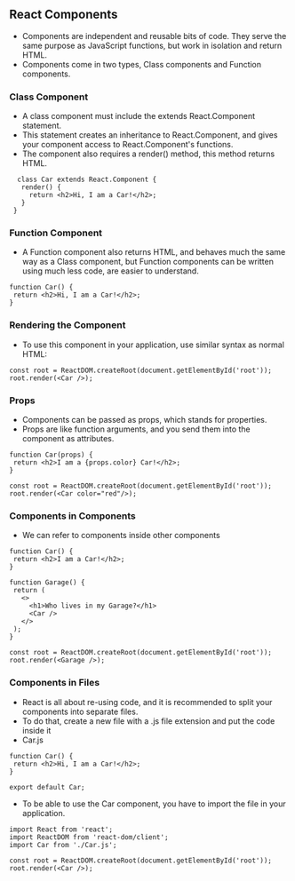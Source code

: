 ## React Components
- Components are independent and reusable bits of code. They serve the same purpose as JavaScript functions, but work in isolation and return HTML.
- Components come in two types, Class components and Function components.
### Class Component
- A class component must include the extends React.Component statement.
-  This statement creates an inheritance to React.Component, and gives your component access to React.Component's functions.
-  The component also requires a render() method, this method returns HTML.

 ```
   class Car extends React.Component {
    render() {
      return <h2>Hi, I am a Car!</h2>;
    }  
  }

```

### Function Component
- A Function component also returns HTML, and behaves much the same way as a Class component, but Function components can be written using much less code, are easier to understand.
 ```
function Car() {
  return <h2>Hi, I am a Car!</h2>;
}

```

### Rendering the Component
- To use this component in your application, use similar syntax as normal HTML: <Car />
 ```
const root = ReactDOM.createRoot(document.getElementById('root'));
root.render(<Car />);

```


### Props
- Components can be passed as props, which stands for properties.
- Props are like function arguments, and you send them into the component as attributes.
 ```
function Car(props) {
  return <h2>I am a {props.color} Car!</h2>;
}

const root = ReactDOM.createRoot(document.getElementById('root'));
root.render(<Car color="red"/>);

```
### Components in Components
- We can refer to components inside other components
 ```
function Car() {
  return <h2>I am a Car!</h2>;
}

function Garage() {
  return (
    <>
      <h1>Who lives in my Garage?</h1>
      <Car />
    </>
  );
}

const root = ReactDOM.createRoot(document.getElementById('root'));
root.render(<Garage />);

```
### Components in Files
- React is all about re-using code, and it is recommended to split your components into separate files.
- To do that, create a new file with a .js file extension and put the code inside it
- Car.js
 ```
function Car() {
  return <h2>Hi, I am a Car!</h2>;
}

export default Car;

```  
- To be able to use the Car component, you have to import the file in your application.
```
import React from 'react';
import ReactDOM from 'react-dom/client';
import Car from './Car.js';

const root = ReactDOM.createRoot(document.getElementById('root'));
root.render(<Car />);

```   
  
